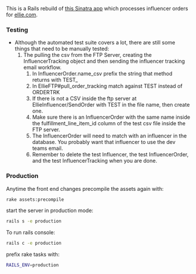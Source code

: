 This is a Rails rebuild of [this Sinatra app](https://github.com/FLWallace105/influencer_order_processing "this influencer order processing app") which processes influencer orders for [ellie.com](https://www.ellie.com/ "ellie.com").

### Testing
- Although the automated test suite covers a lot, there are still some things that need to be manually tested:
	1. The pulling the csv from the FTP Server, creating the InfluencerTracking object and then sending the influencer tracking email workflow.
		1. In InfluencerOrder.name_csv prefix the string that method returns with TEST_
		2. In EllieFTP#pull_order_tracking match against TEST instead of ORDERTRK
		3. If there is not a CSV inside the ftp server at EllieInfluencer/SendOrder with TEST in the file name, then create one.
		4. Make sure there is an InfluencerOrder with the same name inside the fulfillment_line_item_id column of the test csv file inside the FTP server.
		5. The InfluencerOrder will need to match with an influencer in the database. You probably want that influencer to use the dev teams email.
		6. Remember to delete the test Influencer, the test InfluencerOrder, and the test InfluencerTracking when you are done.

### Production
Anytime the front end changes precompile the assets again with:
```sh
rake assets:precompile
```
start the server in production mode:
```sh
rails s -e production
```
To run rails console:
```sh
rails c -e production
```
prefix rake tasks with:
```sh
RAILS_ENV=production
```
